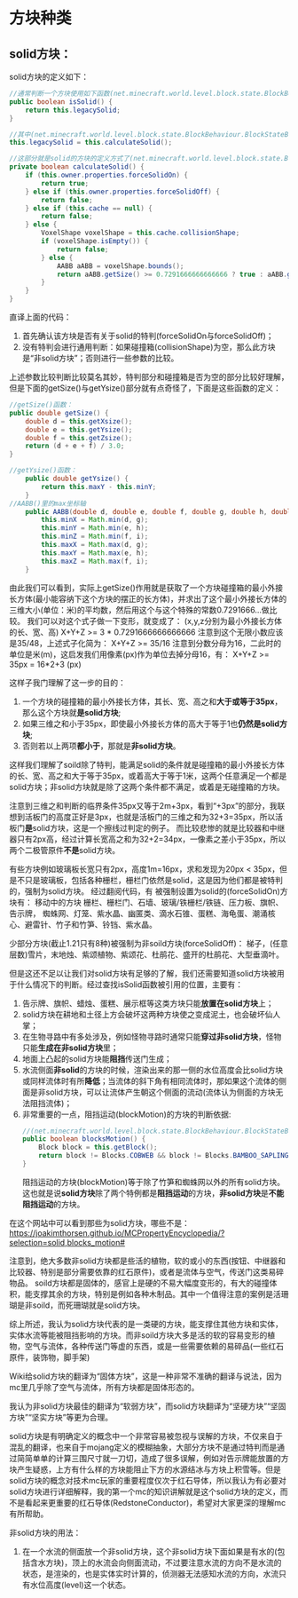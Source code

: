 # 方块种类
## solid方块：
solid方块的定义如下：

```java
//通常判断一个方块使用如下函数(net.minecraft.world.level.block.state.BlockBehaviour.BlockStateBase#isSolid)
public boolean isSolid() {
    return this.legacySolid;
}

//其中(net.minecraft.world.level.block.state.BlockBehaviour.BlockStateBase#legacySolid)：
this.legacySolid = this.calculateSolid();

//这部分就是solid的方块的定义方式了(net.minecraft.world.level.block.state.BlockBehaviour.BlockStateBase#calculateSolid)：
private boolean calculateSolid() {
    if (this.owner.properties.forceSolidOn) {
        return true;
    } else if (this.owner.properties.forceSolidOff) {
        return false;
    } else if (this.cache == null) {
        return false;
    } else {
        VoxelShape voxelShape = this.cache.collisionShape;
        if (voxelShape.isEmpty()) {
            return false;
        } else {
            AABB aABB = voxelShape.bounds();
            return aABB.getSize() >= 0.7291666666666666 ? true : aABB.getYsize() >= 1.0;
        }
    }
}
```
直译上面的代码：
1. 首先确认该方块是否有关于solid的特判(forceSolidOn与forceSolidOff)；
2. 没有特判会进行通用判断：如果碰撞箱(collisionShape)为空，那么此方块是“非solid方块”；否则进行一些参数的比较。

上述参数比较判断比较莫名其妙，特判部分和碰撞箱是否为空的部分比较好理解，但是下面的getSize()与getYsize()部分就有点奇怪了，下面是这些函数的定义：
```java
//getSize()函数：
public double getSize() {
    double d = this.getXsize();
    double e = this.getYsize();
    double f = this.getZsize();
    return (d + e + f) / 3.0;
}

//getYsize()函数：
    public double getYsize() {
        return this.maxY - this.minY;
    }
//AABB()里的max坐标轴    
    public AABB(double d, double e, double f, double g, double h, double i) {
        this.minX = Math.min(d, g);
        this.minY = Math.min(e, h);
        this.minZ = Math.min(f, i);
        this.maxX = Math.max(d, g);
        this.maxY = Math.max(e, h);
        this.maxZ = Math.max(f, i);
    }
```
由此我们可以看到，实际上getSize()作用就是获取了一个方块碰撞箱的最小外接长方体(最小能容纳下这个方块的摆正的长方体)，并求出了这个最小外接长方体的三维大小(单位：米)的平均数，然后用这个与这个特殊的常数0.7291666...做比较。
我们可以对这个式子做一下变形，就变成了：
(x,y,z分别为最小外接长方体的长、宽、高)
X+Y+Z >= 3 * 0.7291666666666666
注意到这个无限小数应该是35/48，上述式子化简为：
X+Y+Z >= 35/16
注意到分数分母为16，二此时的单位是米(m)，这启发我们用像素(px)作为单位去掉分母16，有：
X+Y+Z >= 35px = 16*2+3 (px)

这样子我门理解了这一步的目的：
1. 一个方块的碰撞箱的最小外接长方体，其长、宽、高之和**大于或等于35px**，那么这个方块就**是solid方块**;
2. 如果三维之和小于35px，即使最小外接长方体的高大于等于1也**仍然是solid方块**;
3. 否则若以上两项**都小于**，那就是**非solid方块**。

这样我们理解了soild除了特判，能满足solid的条件就是碰撞箱的最小外接长方体的长、宽、高之和大于等于35px，或着高大于等于1米，这两个任意满足一个都是solid方块；非solid方块就是除了这两个条件都不满足，或着是无碰撞箱的方块。

注意到三维之和判断的临界条件35px又等于2m+3px，看到“+3px”的部分，我联想到活板门的高度正好是3px，也就是活板门的三维之和为32+3=35px，所以活板门**是**solid方块，这是一个擦线过判定的例子。
而比较悲惨的就是比较器和中继器只有2px高，经过计算长宽高之和为32+2=34px，一像素之差小于35px，所以两个二极管原件**不是**solid方块。

有些方块例如玻璃板长宽只有2px，高度1m=16px，求和发现为20px < 35px，但是不只是玻璃板，包括各种栅栏，栅栏门依然是solid，这是因为他们都是被特判的，强制为solid方块。
经过翻阅代码，有
被强制设置为solid的(forceSolidOn)方块有：
移动中的方块
栅栏、栅栏门、石墙、玻璃/铁栅栏/铁链、压力板、旗帜、告示牌，
蜘蛛网、灯笼、紫水晶、幽匿类、滴水石锥、蛋糕、海龟蛋、潮涌核心、避雷针、竹子和竹笋、铃铛、紫水晶。

少部分方块(截止1.21只有8种)被强制为非soild方块(forceSolidOff)：
梯子，(任意层数)雪片，末地烛、紫颂植物、紫颂花、杜鹃花、盛开的杜鹃花、大型垂滴叶。

但是这还不足以让我们对solid方块有足够的了解，我们还需要知道solid方块被用于什么情况下的判断。经过查找isSolid函数被引用的位置，主要有：
1. 告示牌、旗帜、蜡烛、蛋糕、展示框等这类方块只能**放置在solid方块**上；
2. solid方块在耕地和土径上方会破坏这两种方块使之变成泥土，也会破坏仙人掌；
3. 在生物寻路中有多处涉及，例如怪物寻路时通常只能**穿过非solid方块**，怪物只能**生成在非solid方块**里；
4. 地面上凸起的solid方块能**阻挡**传送门生成；
5. 水流侧面**非solid**的方块的时候，渲染出来的那一侧的水位高度会比solid方块或同样流体时有所**降低**；当流体的斜下角有相同流体时，那如果这个流体的侧面是非solid方块，可以让流体产生朝这个侧面的流动(流体认为侧面的方块无法阻挡流体)；
6. 非常重要的一点，阻挡运动(blockMotion)的方块的判断依据:
    ```java
    //(net.minecraft.world.level.block.state.BlockBehaviour.BlockStateBase#blocksMotion)
    public boolean blocksMotion() {
        Block block = this.getBlock();
        return block != Blocks.COBWEB && block != Blocks.BAMBOO_SAPLING && this.isSolid();
    }
    ```
    阻挡运动的方块(blockMotion)等于除了竹笋和蜘蛛网以外的所有solid方块。这也就是说**solid方块**除了两个特例都是**阻挡运动**的方块，**非solid方块**是**不能阻挡运动**的方块。

在这个网站中可以看到那些为solid方块，哪些不是：
https://joakimthorsen.github.io/MCPropertyEncyclopedia/?selection=solid,blocks_motion#

注意到，绝大多数非solid方块都是些活的植物，软的或小的东西(按钮、中继器和比较器、特别是部分需要依靠的红石原件)，或者是流体与空气，传送门这类易碎物品。
soild方块都是固体的，感官上是硬的不易大幅度变形的，有大的碰撞体积，能支撑其余的方块，特别是例如各种木制品。其中一个值得注意的案例是活珊瑚是非soild，而死珊瑚就是solid方块。

综上所述，我认为solid方块代表的是一类硬的方块，能支撑住其他方块和实体，实体水流等能被阻挡影响的方块。而非soild方块大多是活的软的容易变形的植物，空气与流体，各种传送门等虚的东西，或是一些需要依赖的易碎品(一些红石原件，装饰物，脚手架)

Wiki给solid方块的翻译为“固体方块”，这是一种非常不准确的翻译与说法，因为mc里几乎除了空气与流体，所有方块都是固体形态的。

我认为非solid方块最佳的翻译为“软弱方块”，而solid方块翻译为“坚硬方块”“坚固方块”“坚实方块”等更为合理。

solid方块是有明确定义的概念中一个非常容易被忽视与误解的方块，不仅来自于混乱的翻译，也来自于mojang定义的模糊抽象，大部分方块不是通过特判而是通过简简单单的计算三围尺寸就一刀切，造成了很多误解，例如对告示牌能放置的方块产生疑惑，上方有什么样的方块能阻止下方的水源结冰与方块上积雪等。但是solid方块的概念对技术mc玩家的重要程度仅次于红石导体，所以我认为有必要对solid方块进行详细解释，我的第一个mc的知识讲解就是这个solid方块的定义，而不是看起来更重要的红石导体(RedstoneConductor)，希望对大家更深的理解mc有所帮助。

非solid方块的用法：
1. 在一个水流的侧面放一个非solid方块，这个非solid方块下面如果是有水的(包括含水方块)，顶上的水流会向侧面流动，不过要注意水流的方向不是水流的状态，是渲染的，也是实体实时计算的，侦测器无法感知水流的方向，水流只有水位高度(level)这一个状态。